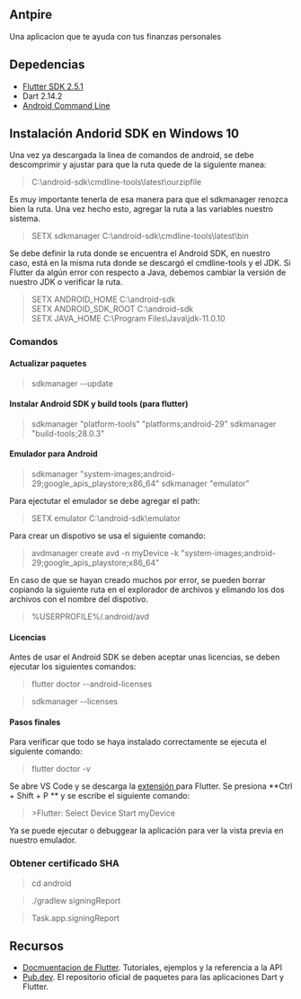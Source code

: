 ## Antpire
Una aplicacion que te ayuda con tus finanzas personales

## Depedencias
- [Flutter SDK 2.5.1](https://flutter.dev/docs/development/tools/sdk/releases "Flutter SDK 2.5.1")
- Dart 2.14.2
- [Android Command Line](http://https://developer.android.com/studio?gclid=EAIaIQobChMI3s6N5JCe8wIVTeG1Ch1-zwq0EAAYASAAEgJlpvD_BwE&gclsrc=aw.ds#downloads "Android Command Line")

## Instalación Andorid SDK en Windows 10
Una vez ya descargada la linea de comandos de android, se debe descomprimir y ajustar para que la ruta quede de la siguiente manea:
> C:\android-sdk\cmdline-tools\latest\ourzipfile

Es muy importante tenerla de esa manera para que el sdkmanager renozca bien la ruta. Una vez hecho esto, agregar la ruta a las variables nuestro sistema.
>SETX sdkmanager C:\android-sdk\cmdline-tools\latest\bin

Se debe definir la ruta donde se encuentra el Android SDK, en nuestro caso, está en la misma ruta donde se descargó el cmdline-tools y el JDK. Si Flutter da algún error con respecto a Java, debemos cambiar la versión de nuestro JDK o verificar la ruta.
>SETX ANDROID_HOME  C:\android-sdk\
SETX ANDROID_SDK_ROOT C:\android-sdk\
SETX JAVA_HOME C:\Program Files\Java\jdk-11.0.10

### Comandos

#### Actualizar paquetes
>sdkmanager \--update

#### Instalar Android SDK y build tools (para flutter)
> sdkmanager "platform-tools" "platforms;android-29"
> sdkmanager "build-tools;28.0.3"

#### Emulador para Android
>sdkmanager "system-images;android-29;google_apis_playstore;x86_64"
>sdkmanager "emulator"

Para ejectutar el emulador se debe agregar el path:
>SETX emulator C:\android-sdk\emulator

Para crear un dispotivo se usa el siguiente comando:

>avdmanager create avd -n myDevice -k "system-images;android-29;google_apis_playstore;x86_64"

En caso de que se hayan creado muchos por error, se pueden borrar copiando la siguiente ruta en el explorador de archivos y elimando los dos archivos con el nombre del dispotivo.
>%USERPROFILE%/.android/avd

#### Licencias
Antes de usar el Android SDK se deben aceptar unas licencias, se deben ejecutar los siguientes comandos: 
>flutter doctor \--android-licenses

>sdkmanager \--licenses

#### Pasos finales
Para verificar que todo se haya instalado correctamente se ejecuta el siguiente comando:
>flutter doctor -v

Se abre VS Code y se descarga la [extensión ](https://marketplace.visualstudio.com/items?itemName=Dart-Code.flutter "extensión ")para Flutter.  Se presiona **Ctrl + Shift + P ** y se escribe el siguiente comando:
> \>Flutter: Select Device
> Start myDevice

Ya se puede ejecutar o debuggear la aplicación  para ver la vista previa en nuestro emulador.
### Obtener certificado SHA
> cd android

> ./gradlew signingReport

> Task.app.signingReport

## Recursos
- [Docmuentacion de Flutter](https://flutter.dev/docs). Tutoriales, ejemplos y la referencia a la API
- [Pub.dev](https://pub.dev "Pub.dev"). El repositorio oficial de paquetes para las aplicaciones Dart y Flutter.

